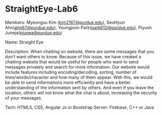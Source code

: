 # StraightEye-Lab6

Members: Myeongsu Kim (kim2167@purdue.edu), SeoHyun Ahn(ahn67@purdue.edu), Youngjoon Park(park612@purdue.edu), Piyush Juneja(pjunea@purdue.edu)

Name: Straight Eye

Description: When chatting on website, there are some messages that you don’t want others to know. Because of this issue, we have created a chatting website that would be useful for people who want to send messages privately and search for more information. Our website would include features including encoding/decoding, sorting, number of lines/words/character and how many of them appear. With this, we would be able to send informations more efficiently and have a better understanding of the information sent by others. And even if you leave the location, others will not know what the chat is about, increasing the security of your messages. 


Tech: HTML5, CSS, Angular Js or Bootstrap
Server: Firebase, C++ or Java

